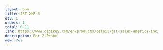 ```yaml
---
layout: bom
title: JST XHP-3
qty: 1
orders: 1
total: 0.11
link: https://www.digikey.com/en/products/detail/jst-sales-america-inc/XHP-3/1651017
description: For Z-Probe
new: Yes
---
```

